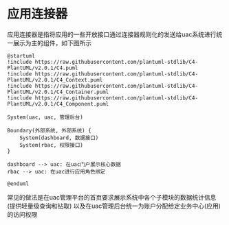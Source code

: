 # 应用连接器

应用连接器是指将应用的一些开放接口通过连接器规则化的发送给uac系统进行统一展示为主的组件，如下图所示

```plantuml
@startuml
!include https://raw.githubusercontent.com/plantuml-stdlib/C4-PlantUML/v2.0.1/C4.puml
!include https://raw.githubusercontent.com/plantuml-stdlib/C4-PlantUML/v2.0.1/C4_Context.puml
!include https://raw.githubusercontent.com/plantuml-stdlib/C4-PlantUML/v2.0.1/C4_Container.puml
!include https://raw.githubusercontent.com/plantuml-stdlib/C4-PlantUML/v2.0.1/C4_Component.puml

System(uac, uac, 管理后台)

Boundary(外部系统, 外部系统) {
    System(dashboard, 数据接口)
    System(rbac, 权限接口)
}

dashboard --> uac: 在uac门户展示核心数据
rbac --> uac: 在uac进行应用角色绑定

@enduml
```

常见的做法是在uac管理平台的首页要求展示系统中各个子模块的数据统计信息(提供轻量级查询和钻取)
以及在uac管理后台统一为账户分配给定业务中心(应用)的访问权限

